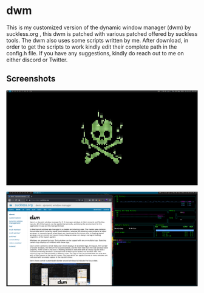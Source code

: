 # dwm

This is my customized version of the dynamic window manager (dwm) by suckless.org , this dwm is patched with various patched offered by suckless tools.
The dwm also uses some scripts written by me. After download, in order to get the scripts to work kindly edit their complete path in the config.h file.
If you have any suggestions, kindly do reach out to me on either discord or Twitter.

## Screenshots

![Start](images/img1.png)


![Working](images/img2.png)
